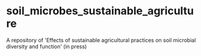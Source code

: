 # soil_microbes_sustainable_agriculture
A repository of 'Effects of sustainable agricultural practices on soil microbial diversity and function' (in press)

